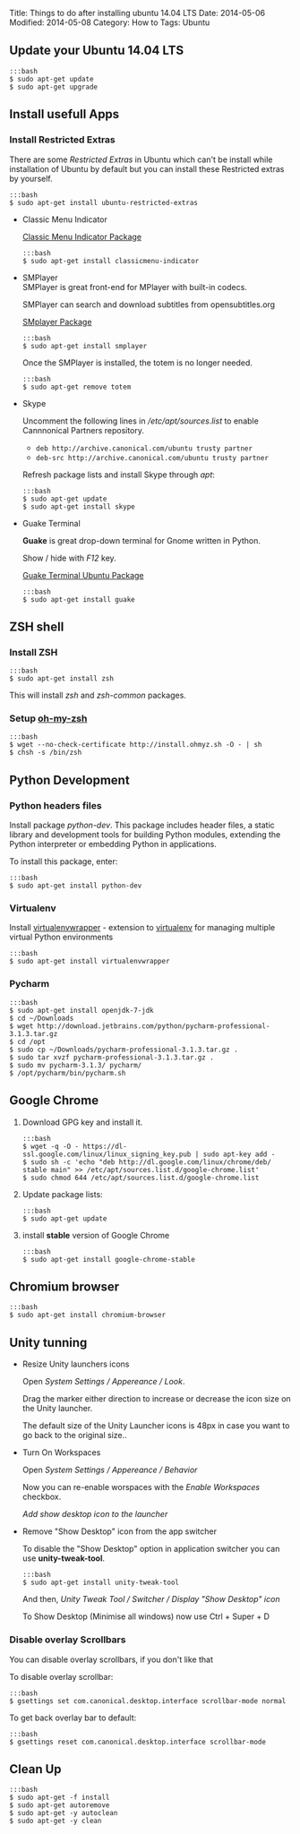 Title: Things to do after installing ubuntu 14.04 LTS
Date: 2014-05-06
Modified: 2014-05-08
Category: How to
Tags: Ubuntu

## Update your Ubuntu 14.04 LTS

    :::bash
    $ sudo apt-get update 
    $ sudo apt-get upgrade

## Install usefull Apps

### Install **Restricted Extras**
There are some *Restricted Extras* in Ubuntu which can't be install while 
installation of Ubuntu by default but you can install these Restricted
extras by yourself. 

    :::bash
    $ sudo apt-get install ubuntu-restricted-extras

-   Classic Menu Indicator

    [Classic Menu Indicator Package](http://packages.ubuntu.com/trusty/classicmenu-indicator)
    
        :::bash
        $ sudo apt-get install classicmenu-indicator


-   SMPlayer        
    SMPlayer is great front-end for MPlayer with built-in codecs.

    SMPlayer can search and download subtitles from opensubtitles.org

    [SMplayer Package](http://packages.ubuntu.com/trusty/smplayer)

        :::bash 
        $ sudo apt-get install smplayer

    
    Once the SMPlayer is installed, the totem is no longer needed.

        :::bash
        $ sudo apt-get remove totem


-   Skype

    Uncomment the following lines in */etc/apt/sources.list* to enable Cannnonical Partners repository.

    - `deb http://archive.canonical.com/ubuntu trusty partner`
    - `deb-src http://archive.canonical.com/ubuntu trusty partner`

    Refresh package lists and install Skype through *apt*:
     
        :::bash
        $ sudo apt-get update
        $ sudo apt-get install skype


-   Guake Terminal

    **Guake** is great drop-down terminal for Gnome written in Python.

    Show / hide with *F12* key.

    [Guake Terminal Ubuntu Package](https://apps.ubuntu.com/cat/applications/guake/)        

        :::bash
        $ sudo apt-get install guake
    

## ZSH shell

### Install ZSH

    :::bash
    $ sudo apt-get install zsh

This will install *zsh* and *zsh-common* packages.

### Setup [oh-my-zsh][oh-my-zsh]

    :::bash
    $ wget --no-check-certificate http://install.ohmyz.sh -O - | sh
    $ chsh -s /bin/zsh

## Python Development

### Python headers files
Install package *python-dev*. This package includes header files, a static
library and development tools for building Python modules, extending the
Python interpreter or embedding Python in applications.

To install this package, enter:

    :::bash
    $ sudo apt-get install python-dev

### Virtualenv
Install [virtualenvwrapper][virtualenvwrapper] - extension to [virtualenv][virtualenv]
for managing multiple virtual Python environments

    :::bash
    $ sudo apt-get install virtualenvwrapper

### Pycharm

    :::bash
    $ sudo apt-get install openjdk-7-jdk
    $ cd ~/Downloads
    $ wget http://download.jetbrains.com/python/pycharm-professional-3.1.3.tar.gz
    $ cd /opt
    $ sudo cp ~/Downloads/pycharm-professional-3.1.3.tar.gz .
    $ sudo tar xvzf pycharm-professional-3.1.3.tar.gz .
    $ sudo mv pycharm-3.1.3/ pycharm/
    $ /opt/pycharm/bin/pycharm.sh


## Google Chrome

1.  Download GPG key and install it.

        :::bash
        $ wget -q -O - https://dl-ssl.google.com/linux/linux_signing_key.pub | sudo apt-key add -
        $ sudo sh -c 'echo "deb http://dl.google.com/linux/chrome/deb/ stable main" >> /etc/apt/sources.list.d/google-chrome.list'
        $ sudo chmod 644 /etc/apt/sources.list.d/google-chrome.list

2.  Update package lists:

        :::bash
        $ sudo apt-get update

3.  install **stable** version of Google Chrome

        :::bash
        $ sudo apt-get install google-chrome-stable


## Chromium browser

    :::bash
    $ sudo apt-get install chromium-browser
        

## Unity tunning

-   Resize Unity launchers icons

    Open *System Settings / Appereance / Look*.

    Drag the marker either direction to increase or decrease the icon size
    on the Unity launcher.

    The default size of the Unity Launcher icons is 48px in case you want to go back to the original size..


-   Turn On Workspaces
    
    Open *System Settings / Appereance / Behavior*

    Now you can re-enable worspaces with the *Enable Workspaces* checkbox.

    *Add show desktop icon to the launcher*


-   Remove "Show Desktop" icon from the app switcher

    To disable the "Show Desktop" option in application
    switcher you can use **unity-tweak-tool**.

        :::bash
        $ sudo apt-get install unity-tweak-tool

    And then, *Unity Tweak Tool / Switcher / Display "Show Desktop" icon*

    To Show Desktop (Minimise all windows) now use Ctrl + Super + D



### Disable overlay Scrollbars
You can disable overlay scrollbars, if you don't like that

To disable overlay scrollbar:

    :::bash
    $ gsettings set com.canonical.desktop.interface scrollbar-mode normal

To get back overlay bar to default:

    :::bash
    $ gsettings reset com.canonical.desktop.interface scrollbar-mode

## Clean Up

    :::bash
    $ sudo apt-get -f install
    $ sudo apt-get autoremove
    $ sudo apt-get -y autoclean
    $ sudo apt-get -y clean

[virtualenvwrapper]: http://virtualenvwrapper.readthedocs.org/
[virtualenv]: https://pypi.python.org/pypi/virtualenv
[oh-my-zsh]: http://ohmyz.sh/
